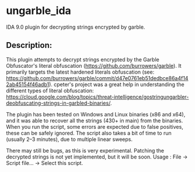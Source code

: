 # ungarble_ida
IDA 9.0 plugin for decrypting strings encrypted by garble.

## Description:
This plugin attempts to decrypt strings encrypted by the Garble Obfuscator's literal obfuscation (https://github.com/burrowers/garble). It primarily targets the latest hardened literals obfuscation (see: https://github.com/burrowers/garble/commit/d47e0761eb51dedbce86a4f142ab45154f46adb1).
cpeter's project was a great help in understanding the different types of literal obfuscation:
https://cloud.google.com/blog/topics/threat-intelligence/gostringungarbler-deobfuscating-strings-in-garbled-binaries/.

The plugin has been tested on Windows and Linux binaries (x86 and x64), and it was able to recover all the strings (430+ in main) from the binaries.
When you run the script, some errors are expected due to false positives, these can be safely ignored. The script also takes a bit of time to run (usually 2–3 minutes), due to multiple linear sweeps.

There may still be bugs, as this is very experimental.
Patching the decrypted strings is not yet implemented, but it will be soon.
Usage : File -> Script file... -> Select this script.
